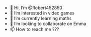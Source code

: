 - 👋 Hi, I’m @Robert452850
- 👀 I’m interested in video games
- 🌱 I’m currently learning maths
- 💞️ I’m looking to collaborate on Emma
- 📫 How to reach me ???

<!---
Robert452850/Robert452850 is a ✨ special ✨ repository because its `README.md` (this file) appears on your GitHub profile.
You can click the Preview link to take a look at your changes.
--->

